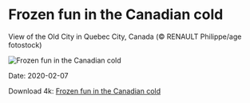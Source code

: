 # Frozen fun in the Canadian cold

View of the Old City in Quebec City, Canada (© RENAULT Philippe/age fotostock)

![Frozen fun in the Canadian cold](https://bing.com/th?id=OHR.QuebecWinter_EN-US3715352171_UHD.jpg&rf=LaDigue_UHD.jpg&pid=hp&w=1024&h=576)

Date: 2020-02-07

Download 4k: [Frozen fun in the Canadian cold](https://bing.com/th?id=OHR.QuebecWinter_EN-US3715352171_UHD.jpg&rf=LaDigue_UHD.jpg&pid=hp&w=3840&h=2160)

